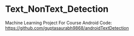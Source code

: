 # Text_NonText_Detection
Machine Learning Project For Course
Android Code: https://github.com/guptasaurabh9868/androidTextDetection

